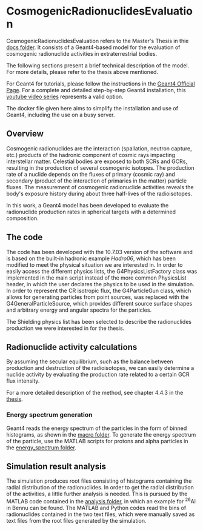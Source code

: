 # CosmogenicRadionuclidesEvaluation
CosmogenicRadionuclidesEvaluation refers to the Master's Thesis in thie [docs folder](/docs).
It consists of a Geant4-based model for the evaluation of cosmogenic radionuclide activities in extraterrestrial bodies.

The following sections present a brief technical description of the model. For more details, please refer to the thesis above mentioned.

For Geant4 for tutorials, please follow the instructions in the [Geant4 Official Page](https://geant4.web.cern.ch/).
For a complete and detailed step-by-step Geant4 installation, this [youtube video series](https://www.youtube.com/watch?v=Lxb4WZyKeCE&list=PLLybgCU6QCGWgzNYOV0SKen9vqg4KXeVL&ab_channel=PhysicsMatters) represents a valid option.

The docker file given here aims to simplify the installation and use of Geant4, including the use on a busy server.


## Overview
Cosmogenic radionuclides are the interaction (spallation, neutron capture, etc.) products of the hadronic component of cosmic rays impacting interstellar matter. 
Celestial bodies are exposed to both SCRs and GCRs, resulting in the production of several cosmogenic isotopes. The production rate of a nuclide depends on the fluxes of primary (cosmic ray) and secondary (product of the interaction of primaries in the matter) particle fluxes. The measurement of cosmogenic radionuclide activities reveals the body's exposure history during about three half-lives of the radioisotopes.

In this work, a Geant4 model has been developed to evaluate the radionuclide production rates in spherical targets with a determined composition.


## The code
The code has been developed with the 10.7.03 version of the software and is based on the built-in hadronic example _Hadro06_, which has been modified to meet the physical situation we are interested in.
In order to easily access the different physics lists, the G4PhysicsListFactory class was implemented in the main script instead of the more common PhysicsList header, in which the user declares the physics to be used in the simulation.
In order to represent the CR isotropic flux, the G4ParticleGun class, which allows for generating particles from point sources, was replaced with the G4GeneralParticleSource, which provides different source surface shapes and arbitrary energy and angular spectra for the particles.

The Shielding physics list has been selected to describe the radionuclides production we were interested in for the thesis.


## Radionuclide activity calculations
By assuming the secular equilibrium, such as the balance between production and destruction of the radioisotopes, we can easily determine a nuclide activity by evaluating the production rate related to a certain GCR flux intensity.

For a more detailed description of the method, see chapter 4.4.3 in the [thesis](/docs).

### Energy spectrum generation
Geant4 reads the energy spectrum of the particles in the form of binned histograms, as shown in the [macro folder](/macro).
To generate the energy spectrum of the particle, use the MATLAB scripts for protons and alpha particles in the [energy_spectrum folder](/energy_spectrum).


## Simulation result analysis
The simulation produces root files consisting of histograms containing the radial distribution of the radionuclides. In order to get the radial distribution of the activities, a little further analysis is needed. This is pursued by the MATLAB code contained in the [analysis folder](/analysis), in which an example for <sup>26</sup>Al in Bennu can be found.
The MATLAB and Python codes read the bins of radionuclides contained in the two text files, which were manually saved as text files from the root files generated by the simulation.
